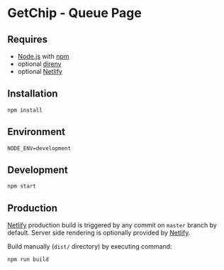 GetChip - Queue Page
====================

Requires
--------

* [Node.js](https://nodejs.org/en/) with [npm](https://www.npmjs.com/)
* optional [direnv](https://direnv.net/)
* optional [Netlify](https://www.netlify.com/)

Installation
------------

```
npm install
```

Environment
-----------

```
NODE_ENV=development
```

Development
-----------

```
npm start
```

Production
----------

[Netlify](https://www.netlify.com/) production build is triggered by any commit on `master` branch by default. Server side rendering is optionally provided by [Netlify](https://www.netlify.com/).

Build manually (`dist/` directory) by executing command:

```
npm run build
```

